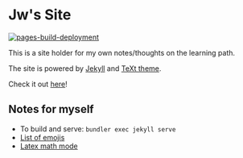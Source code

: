# Jw's Site

[![pages-build-deployment](https://github.com/jwhhh/jwhhh.github.io/actions/workflows/pages/pages-build-deployment/badge.svg?branch=gh-pages)](https://github.com/jwhhh/jwhhh.github.io/actions/workflows/pages/pages-build-deployment)

This is a site holder for my own notes/thoughts on the learning path.

The site is powered by [Jekyll](http://jekyllrb.com/) and [TeXt theme](https://github.com/kitian616/jekyll-TeXt-theme).

Check it out [here](https://jwhhh.github.io)!

## Notes for myself
- To build and serve: `bundler exec jekyll serve`
- [List of emojis](https://gist.github.com/rxaviers/7360908)
- [Latex math mode](https://oeis.org/wiki/List_of_LaTeX_mathematical_symbols)
